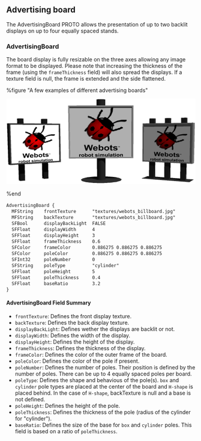 ## Advertising board

The AdvertisingBoard PROTO allows the presentation of up to two backlit displays
on up to four equally spaced stands.

### AdvertisingBoard

The board display is fully resizable on the three axes allowing any image format
to be displayed. Please note that increasing the thickness of the frame (using the `frameThickness` field)
will also spread the displays. If a texture field is null, the frame is extended
and the side flattened.

%figure "A few examples of different advertising boards"

![advertising-board.png](images/advertising-board.png)

%end

```
AdvertisingBoard {
  MFString    frontTexture      "textures/webots_billboard.jpg"
  MFString    backTexture       "textures/webots_billboard.jpg"
  SFBool      displayBackLight  FALSE
  SFFloat     displayWidth      4
  SFFloat     displayHeight     3
  SFFloat     frameThickness    0.6
  SFColor     frameColor        0.886275 0.886275 0.886275
  SFColor     poleColor         0.886275 0.886275 0.886275
  SFInt32     poleNumber        0
  SFString    poleType          "cylinder"
  SFFloat     poleHeight        5
  SFFloat     poleThickness     0.4
  SFFloat     baseRatio         3.2
}
```

#### AdvertisingBoard Field Summary

- `frontTexture`: Defines the front display texture.
- `backTexture`: Defines the back display texture.
- `displayBackLight`: Defines wether the displays are backlit or not.
- `displayWidth`: Defines the width of the display.
- `displayHeight`: Defines the height of the display.
- `frameThickness`: Defines the thickness of the display.
- `frameColor`: Defines the color of the outer frame of the board.
- `poleColor`: Defines the color of the pole if present.
- `poleNumber`: Defines the number of poles. Their position is defined by the
number of poles. There can be up to 4 equally spaced poles per board.
- `poleType`: Defines the shape and behavious of the pole(s). `box` and `cylinder`
pole types are placed at the center of the board and `H-shape` is placed behind.
In the case of `H-shape`, backTexture is null and a base is not defined.
- `poleHeight`: Defines the height of the pole.
- `poleThickness`: Defines the thickness of the pole (radius of the cylinder for "cylinder").
- `baseRatio`: Defines the size of the base for `box` and `cylinder` poles.
This field is based on a ratio of `poleThickness`.
